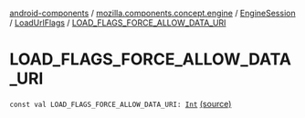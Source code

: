 [android-components](../../../index.md) / [mozilla.components.concept.engine](../../index.md) / [EngineSession](../index.md) / [LoadUrlFlags](index.md) / [LOAD_FLAGS_FORCE_ALLOW_DATA_URI](./-l-o-a-d_-f-l-a-g-s_-f-o-r-c-e_-a-l-l-o-w_-d-a-t-a_-u-r-i.md)

# LOAD_FLAGS_FORCE_ALLOW_DATA_URI

`const val LOAD_FLAGS_FORCE_ALLOW_DATA_URI: `[`Int`](https://kotlinlang.org/api/latest/jvm/stdlib/kotlin/-int/index.html) [(source)](https://github.com/mozilla-mobile/android-components/blob/master/components/concept/engine/src/main/java/mozilla/components/concept/engine/EngineSession.kt#L417)